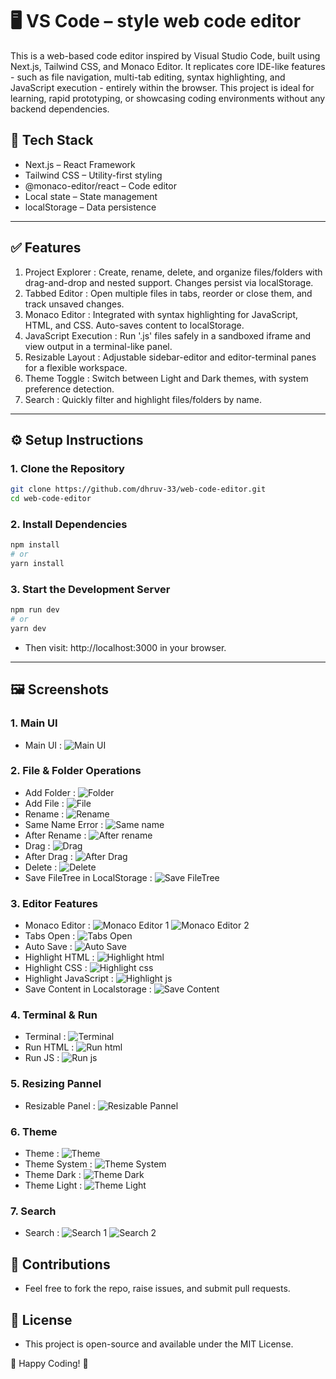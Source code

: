 # 🖥️ VS Code – style web code editor

This is a web-based code editor inspired by Visual Studio Code, built using Next.js, Tailwind CSS, and Monaco Editor. It replicates core IDE-like features - such as file navigation, multi-tab editing, syntax highlighting, and JavaScript execution - entirely within the browser. This project is ideal for learning, rapid prototyping, or showcasing coding environments without any backend dependencies.

## 🧱 Tech Stack
- Next.js – React Framework
- Tailwind CSS – Utility-first styling
- @monaco-editor/react – Code editor
- Local state – State management
- localStorage – Data persistence

---

## ✅ Features
1. Project Explorer : Create, rename, delete, and organize files/folders with drag-and-drop and nested support. Changes persist via localStorage.
2. Tabbed Editor : Open multiple files in tabs, reorder or close them, and track unsaved changes.
3. Monaco Editor : Integrated with syntax highlighting for JavaScript, HTML, and CSS. Auto-saves content to localStorage.
4. JavaScript Execution : Run '.js' files safely in a sandboxed iframe and view output in a terminal-like panel.
5. Resizable Layout : Adjustable sidebar-editor and editor-terminal panes for a flexible workspace.
6. Theme Toggle : Switch between Light and Dark themes, with system preference detection.
7. Search : Quickly filter and highlight files/folders by name.

---

## ⚙️ Setup Instructions

### 1. Clone the Repository

```bash
git clone https://github.com/dhruv-33/web-code-editor.git
cd web-code-editor
```
### 2. Install Dependencies

```bash
npm install
# or
yarn install
```

### 3. Start the Development Server

```bash
npm run dev
# or
yarn dev
```

- Then visit: http://localhost:3000 in your browser.

---

## 🖼️ Screenshots

### 1. Main UI
- Main UI :
![Main UI](public/Images/Main_UI.png)

### 2. File & Folder Operations
- Add Folder : ![Folder](public/Images/Folder.png)
- Add File : ![File](public/Images/File.png)
- Rename : ![Rename](public/Images/Rename.png)
- Same Name Error : ![Same name](public/Images/Same_name.png)
- After Rename : ![After rename](public/Images/After_rename.png)
- Drag : ![Drag](public/Images/Drag.png)
- After Drag : ![After Drag](public/Images/After_Drag.png)
- Delete : ![Delete](public/Images/Delete.png)
- Save FileTree in LocalStorage : ![Save FileTree](public/Images/Save_FileTree.png)

### 3. Editor Features
- Monaco Editor : ![Monaco Editor 1](public/Images/Monaco_Editor_1.png) ![Monaco Editor 2](public/Images/Monaco_Editor_2.png)
- Tabs Open : ![Tabs Open](public/Images/Tabs_Open.png)
- Auto Save : ![Auto Save](public/Images/Auto_Save.png)
- Highlight HTML : ![Highlight html](public/Images/Highlight_html.png)
- Highlight CSS : ![Highlight css](public/Images/Highlight_css.png)
- Highlight JavaScript : ![Highlight js](public/Images/Highlight_js.png)
- Save Content in Localstorage : ![Save Content](public/Images/Save_Content.png)

### 4. Terminal & Run
- Terminal : ![Terminal](public/Images/Terminal.png)
- Run HTML : ![Run html](public/Images/Run_html.png)
- Run JS : ![Run js](public/Images/Run_js.png)

### 5. Resizing Pannel
- Resizable Panel : ![Resizable Pannel](public/Images/Resizable_Pannel.png)

### 6. Theme
- Theme : ![Theme](public/Images/Theme.png)
- Theme System : ![Theme System](public/Images/Theme_System.png)
- Theme Dark : ![Theme Dark](public/Images/Theme_Dark.png)
- Theme Light : ![Theme Light](public/Images/Theme_Light.png)

### 7. Search
- Search : ![Search 1](public/Images/Search_1.png) ![Search 2](public/Images/Search_2.png)

## 🙌 Contributions
- Feel free to fork the repo, raise issues, and submit pull requests.

## 📜 License
- This project is open-source and available under the MIT License.

🚀 Happy Coding! 🎉